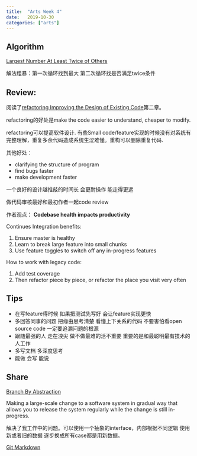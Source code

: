 ```yaml
---
title:  "Arts Week 4"
date:   2019-10-30
categories: ["arts"]
---
```


## Algorithm
[Largest Number At Least Twice of Others](https://leetcode.com/problems/largest-number-at-least-twice-of-others)

解法粗暴：第一次循环找到最大 第二次循环找是否满足twice条件

## Review:
阅读了[refactoring Improving the Design of Existing Code][refactoring]第二章。

refactoring的好处是make the code easier to understand, cheaper to modify.

refactoring可以提高软件设计.
有些Small code/feature实现的时候没有对系统有完整理解，重复多余代码造成系统生涩难懂。重构可以删除重复代码.

其他好处：
- clarifying the structure of program
- find bugs faster
- make development faster

一个良好的设计越推敲的时间长 会更耐操作 能走得更远

做代码审核最好和最初作者一起code review

作者观点：
**Codebase health impacts productivity**

Continues Integration benefits:
1. Ensure master is healthy
2. Learn to break large feature into small chunks
3. Use feature toggles to switch off any in-progress features

How to work with legacy code:
1. Add test coverage
2. Then refactor piece by piece, or refactor the place you visit very often

## Tips
- 在写feature得时候 如果把测试先写好 会让feature实现更快
- 多回答同事的问题 把缘由思考清楚 看懂上下关系的代码 不要害怕看open source code 一定要追溯问题的根源
- 跟随最强的人 走在浪尖 做不做最难的活不重要 重要的是和最聪明最有技术的人工作
- 多写文档 多深度思考 
- 能做 会写 能说

## Share
[Branch By Abstraction][Branch-by-ab]

Making a large-scale change to a software system in gradual way that allows you to release the system regularly while the change is still in-progress.

解决了我工作中的问题。可以使用一个抽象的interface，内部根据不同逻辑 使用新或者旧的数据 逐步换成所有case都是用新数据。

[Git Markdown](https://github.com/adam-p/markdown-here/wiki/Markdown-Cheatsheet)


[refactoring]: https://martinfowler.com/books/refactoring.html
[Branch-by-ab]: https://martinfowler.com/bliki/BranchByAbstraction.html
